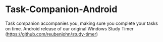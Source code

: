 Task-Companion-Android
===================

Task companion accompanies you, making sure you complete your tasks on time. Android release of our original Windows Study Timer (https://github.com/reubenjohn/study-timer)